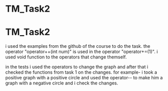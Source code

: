 
# TM_Task2
# TM_Task2

i used the examples from the github of the course to do the task. 
the operator "operator++(int num)" is used in the operator "operator+=(1)".
i used void function to the operators that change themself.

in the tests i used the operators to change the graph and after that i checked the functions from task 1 on the changes.
for example- 
i took a positive graph  with a positive circle and used the operator-- to make him a graph with a negative circle and i check the changes.
